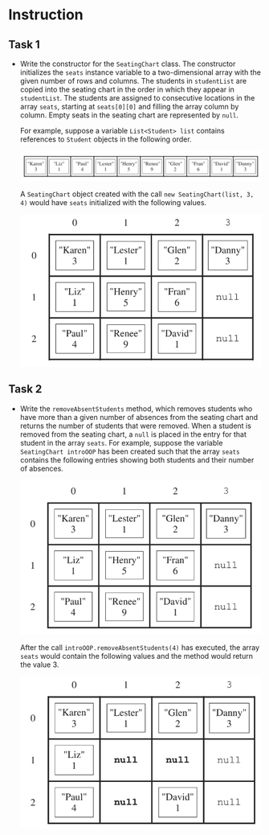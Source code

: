 # Instruction

## Task 1
- Write the constructor for the `SeatingChart` class. The constructor initializes the `seats` instance variable to a 
  two-dimensional array with the given number of rows and columns. The students in `studentList` are copied into the
  seating chart in the order in which they appear in `studentList`.
  The students are assigned to consecutive locations in the array `seats`, starting at `seats[0][0]` and filling the
  array column by column. Empty seats in the seating chart are represented by `null`.
  
  For example, suppose a variable `List<Student> list` contains references to `Student` objects in the following order.
  
  ![alt text](imgs/1.png "First")
  
  A `SeatingChart`  object created with the call `new SeatingChart(list, 3, 4)` would have `seats` initialized with 
  the following values.
  
  ![alt text](imgs/2.png "Second")
  

## Task 2
- Write the `removeAbsentStudents` method, which removes students who have more than a given number of absences from
  the seating chart and returns the number of students that were removed. When a student is removed from the seating
  chart, a `null` is placed in the entry for that student in the array `seats`.
  For example, suppose the variable `SeatingChart introOOP` has been created such that the array `seats` contains the 
  following entries showing both students and their number of absences.
  
  ![alt text](imgs/3.png "Third")
  
  After the call `introOOP.removeAbsentStudents(4)` has executed, the array `seats` would contain the following values
  and the method would return the value 3.
  
  
  ![alt text](imgs/4.png "Fourth")

